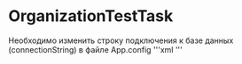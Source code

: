 # OrganizationTestTask
Необходимо изменить строку подключения к базе данных (connectionString) в файле App.config
'''xml
  <connectionStrings>
    <add name="DefaultConnection" connectionString="Data Source=(localdb)\MSSQLLocalDB;Initial Catalog=TestTaskAppDB;Integrated Security=True;MultipleActiveResultSets=true"
        providerName="System.Data.SqlClient"/>
  </connectionStrings>
'''
